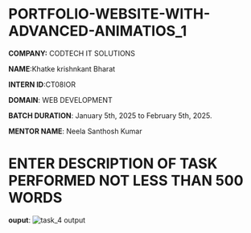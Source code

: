 # PORTFOLIO-WEBSITE-WITH-ADVANCED-ANIMATIOS_1

**COMPANY:** CODTECH  IT SOLUTIONS

**NAME**:Khatke krishnkant Bharat

**INTERN ID**:CT08IOR

**DOMAIN**: WEB DEVELOPMENT

**BATCH DURATION**: January 5th, 2025 to February 5th, 2025.

**MENTOR NAME**: Neela Santhosh Kumar

# ENTER DESCRIPTION OF TASK PERFORMED NOT LESS THAN 500 WORDS

**ouput**: ![task_4 output](https://github.com/user-attachments/assets/797d8192-b9a0-41f7-9ae1-c18e297a670c)

